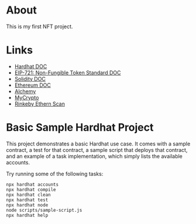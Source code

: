 # About
This is my first NFT project.

# Links
- [Hardhat DOC](https://hardhat.org/advanced/hardhat-runtime-environment.html)
- [EIP-721: Non-Fungible Token Standard DOC](https://eips.ethereum.org/EIPS/eip-721)
- [Solidity DOC](https://hardhat.org/advanced/hardhat-runtime-environment.html)
- [Ethereum DOC](https://ethereum.org/en/developers/docs/intro-to-ethereum/)
- [Alchemy](https://www.alchemy.com/)
- [MyCrypto](https://app.mycrypto.com/)
- [Rinkeby Ethern Scan](https://rinkeby.etherscan.io/)



# Basic Sample Hardhat Project

This project demonstrates a basic Hardhat use case. It comes with a sample contract, a test for that contract, a sample script that deploys that contract, and an example of a task implementation, which simply lists the available accounts.

Try running some of the following tasks:

```shell
npx hardhat accounts
npx hardhat compile
npx hardhat clean
npx hardhat test
npx hardhat node
node scripts/sample-script.js
npx hardhat help
```

